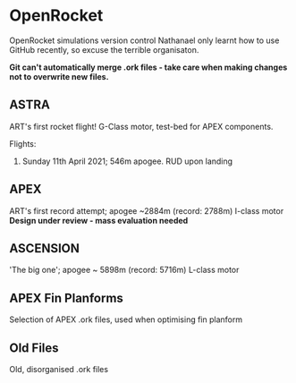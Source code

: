 # OpenRocket
OpenRocket simulations version control
Nathanael only learnt how to use GitHub recently, so excuse the terrible organisaton.

**Git can't automatically merge .ork files - take care when making changes not to overwrite new files.**

## ASTRA
ART's first rocket flight!
G-Class motor, test-bed for APEX components.

Flights:

1) Sunday 11th April 2021; 546m apogee. RUD upon landing

## APEX
ART's first record attempt; apogee ~2884m (record: 2788m)
I-class motor
**Design under review - mass evaluation needed**

## ASCENSION
'The big one'; apogee ~ 5898m (record: 5716m)
L-class motor

## APEX Fin Planforms
Selection of APEX .ork files, used when optimising fin planform

## Old Files
Old, disorganised .ork files
